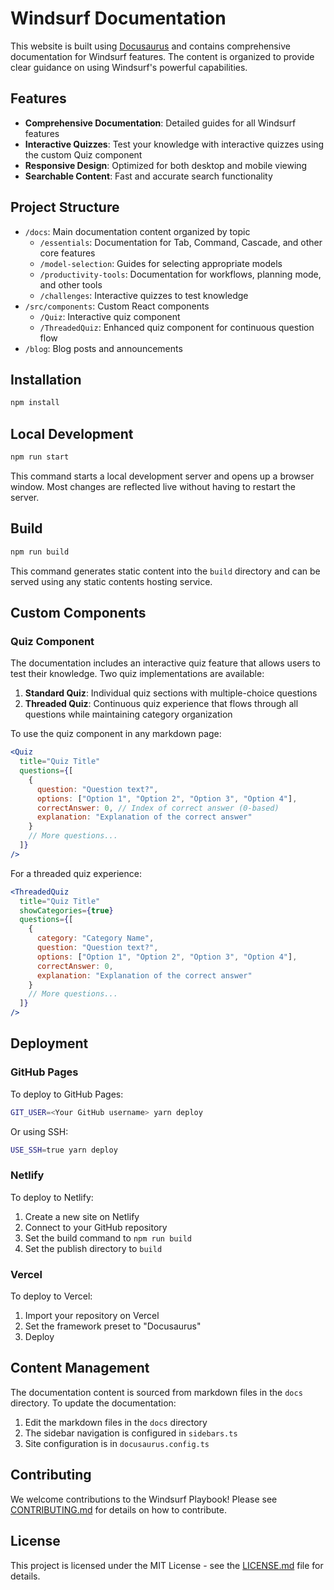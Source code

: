 # Windsurf Documentation

This website is built using [Docusaurus](https://docusaurus.io/) and contains comprehensive documentation for Windsurf features. The content is organized to provide clear guidance on using Windsurf's powerful capabilities.

## Features

- **Comprehensive Documentation**: Detailed guides for all Windsurf features
- **Interactive Quizzes**: Test your knowledge with interactive quizzes using the custom Quiz component
- **Responsive Design**: Optimized for both desktop and mobile viewing
- **Searchable Content**: Fast and accurate search functionality

## Project Structure

- `/docs`: Main documentation content organized by topic
  - `/essentials`: Documentation for Tab, Command, Cascade, and other core features
  - `/model-selection`: Guides for selecting appropriate models
  - `/productivity-tools`: Documentation for workflows, planning mode, and other tools
  - `/challenges`: Interactive quizzes to test knowledge
- `/src/components`: Custom React components
  - `/Quiz`: Interactive quiz component
  - `/ThreadedQuiz`: Enhanced quiz component for continuous question flow
- `/blog`: Blog posts and announcements

## Installation

```bash
npm install
```

## Local Development

```bash
npm run start
```

This command starts a local development server and opens up a browser window. Most changes are reflected live without having to restart the server.

## Build

```bash
npm run build
```

This command generates static content into the `build` directory and can be served using any static contents hosting service.

## Custom Components

### Quiz Component

The documentation includes an interactive quiz feature that allows users to test their knowledge. Two quiz implementations are available:

1. **Standard Quiz**: Individual quiz sections with multiple-choice questions
2. **Threaded Quiz**: Continuous quiz experience that flows through all questions while maintaining category organization

To use the quiz component in any markdown page:

```jsx
<Quiz 
  title="Quiz Title" 
  questions={[
    {
      question: "Question text?",
      options: ["Option 1", "Option 2", "Option 3", "Option 4"],
      correctAnswer: 0, // Index of correct answer (0-based)
      explanation: "Explanation of the correct answer"
    }
    // More questions...
  ]} 
/>
```

For a threaded quiz experience:

```jsx
<ThreadedQuiz 
  title="Quiz Title" 
  showCategories={true}
  questions={[
    {
      category: "Category Name",
      question: "Question text?",
      options: ["Option 1", "Option 2", "Option 3", "Option 4"],
      correctAnswer: 0,
      explanation: "Explanation of the correct answer"
    }
    // More questions...
  ]} 
/>
```

## Deployment

### GitHub Pages

To deploy to GitHub Pages:

```bash
GIT_USER=<Your GitHub username> yarn deploy
```

Or using SSH:

```bash
USE_SSH=true yarn deploy
```

### Netlify

To deploy to Netlify:

1. Create a new site on Netlify
2. Connect to your GitHub repository
3. Set the build command to `npm run build`
4. Set the publish directory to `build`

### Vercel

To deploy to Vercel:

1. Import your repository on Vercel
2. Set the framework preset to "Docusaurus"
3. Deploy

## Content Management

The documentation content is sourced from markdown files in the `docs` directory. To update the documentation:

1. Edit the markdown files in the `docs` directory
2. The sidebar navigation is configured in `sidebars.ts`
3. Site configuration is in `docusaurus.config.ts`

## Contributing

We welcome contributions to the Windsurf Playbook! Please see [CONTRIBUTING.md](CONTRIBUTING.md) for details on how to contribute.

## License

This project is licensed under the MIT License - see the [LICENSE.md](LICENSE.md) file for details.
